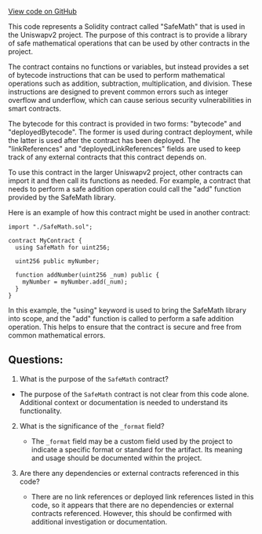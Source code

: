[View code on GitHub](zoo-labs/zoo/blob/master/contracts/artifacts/src/uniswapv2/libraries/SafeMath.sol/SafeMath.json)

This code represents a Solidity contract called "SafeMath" that is used in the Uniswapv2 project. The purpose of this contract is to provide a library of safe mathematical operations that can be used by other contracts in the project. 

The contract contains no functions or variables, but instead provides a set of bytecode instructions that can be used to perform mathematical operations such as addition, subtraction, multiplication, and division. These instructions are designed to prevent common errors such as integer overflow and underflow, which can cause serious security vulnerabilities in smart contracts.

The bytecode for this contract is provided in two forms: "bytecode" and "deployedBytecode". The former is used during contract deployment, while the latter is used after the contract has been deployed. The "linkReferences" and "deployedLinkReferences" fields are used to keep track of any external contracts that this contract depends on.

To use this contract in the larger Uniswapv2 project, other contracts can import it and then call its functions as needed. For example, a contract that needs to perform a safe addition operation could call the "add" function provided by the SafeMath library. 

Here is an example of how this contract might be used in another contract:

```
import "./SafeMath.sol";

contract MyContract {
  using SafeMath for uint256;

  uint256 public myNumber;

  function addNumber(uint256 _num) public {
    myNumber = myNumber.add(_num);
  }
}
```

In this example, the "using" keyword is used to bring the SafeMath library into scope, and the "add" function is called to perform a safe addition operation. This helps to ensure that the contract is secure and free from common mathematical errors.
## Questions: 
 1. What is the purpose of the `SafeMath` contract?
   - The purpose of the `SafeMath` contract is not clear from this code alone. Additional context or documentation is needed to understand its functionality.

2. What is the significance of the `_format` field?
   - The `_format` field may be a custom field used by the project to indicate a specific format or standard for the artifact. Its meaning and usage should be documented within the project.

3. Are there any dependencies or external contracts referenced in this code?
   - There are no link references or deployed link references listed in this code, so it appears that there are no dependencies or external contracts referenced. However, this should be confirmed with additional investigation or documentation.